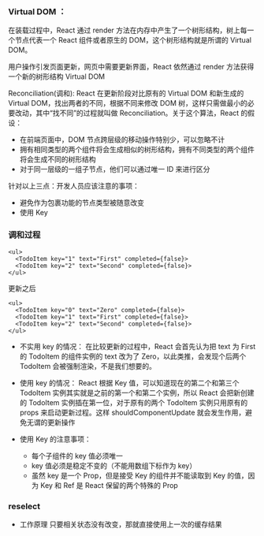 ### Virtual DOM ：

在装载过程中，React 通过 render 方法在内存中产生了一个树形结构，树上每一个节点代表一个 React 组件或者原生的 DOM，这个树形结构就是所谓的 Virtual DOM。

用户操作引发页面更新，网页中需要更新界面，React 依然通过 render 方法获得一个新的树形结构 Virtual DOM

Reconciliation(调和): React 在更新阶段对比原有的 Virtual DOM 和新生成的 Virtual DOM，找出两者的不同，根据不同来修改 DOM 树，这样只需做最小的必要改动，其中“找不同”的过程就叫做 Reconciliation。关于这个算法，React 的假设：

- 在前端页面中，DOM 节点跨层级的移动操作特别少，可以忽略不计
- 拥有相同类型的两个组件将会生成相似的树形结构，拥有不同类型的两个组件将会生成不同的树形结构
- 对于同一层级的一组子节点，他们可以通过唯一 ID 来进行区分

针对以上三点：开发人员应该注意的事项：

- 避免作为包裹功能的节点类型被随意改变
- 使用 Key

### 调和过程

```
<ul>
  <TodoItem key="1" text="First" completed={false}>
  <TodoItem key="2" text="Second" completed={false}>
</ul>
```

更新之后

```
<ul>
  <TodoItem key="0" text="Zero" completed={false}>
  <TodoItem key="1" text="First" completed={false}>
  <TodoItem key="2" text="Second" completed={false}>
</ul>
```

- 不实用 key 的情况：
  在比较更新的过程中，React 会首先认为把 text 为 First 的 TodoItem 的组件实例的 text 改为了 Zero，以此类推，会发现个后两个 TodoItem 会被强制渲染，不是我们想要的。

- 使用 key 的情况：
  React 根据 Key 值，可以知道现在的第二个和第三个 TodoItem 实例其实就是之前的第一个和第二个实例，所以 React 会把新创建的 TodoItem 实例插在第一位，对于原有的两个 TodoItem 实例只用原有的 props 来启动更新过程。这样 shouldComponentUpdate 就会发生作用，避免无谓的更新操作

- 使用 Key 的注意事项：
  - 每个子组件的 key 值必须唯一
  - key 值必须是稳定不变的（不能用数组下标作为 key）
  - 虽然 key 是一个 Prop，但是接受 Key 的组件并不能读取到 Key 的值，因为 Key 和 Ref 是 React 保留的两个特殊的 Prop

### reselect

- 工作原理
  只要相关状态没有改变，那就直接使用上一次的缓存结果
